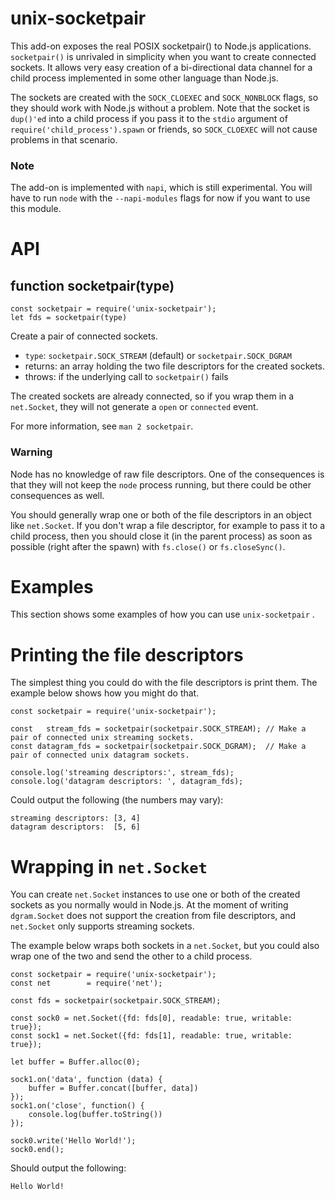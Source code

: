 # unix-socketpair
This add-on exposes the real POSIX socketpair() to Node.js applications.
`socketpair()` is unrivaled in simplicity when you want to create connected sockets.
It allows very easy creation of a bi-directional data channel for a child process implemented in some other language than Node.js.

The sockets are created with the `SOCK_CLOEXEC` and `SOCK_NONBLOCK` flags, so they should work with Node.js without a problem.
Note that the socket is `dup()'ed` into a child process if you pass it to the `stdio` argument of `require('child_process').spawn` or friends,
so `SOCK_CLOEXEC` will not cause problems in that scenario.

### Note
The add-on is implemented with `napi`, which is still experimental.
You will have to run `node` with the `--napi-modules` flags for now if you want to use this module.

# API

## function socketpair(type)

```
const socketpair = require('unix-socketpair');
let fds = socketpair(type)
```

Create a pair of connected sockets.
* `type`: `socketpair.SOCK_STREAM` (default) or `socketpair.SOCK_DGRAM`
* returns: an array holding the two file descriptors for the created sockets.
* throws: if the underlying call to `socketpair()` fails

The created sockets are already connected, so if you wrap them in a `net.Socket`,
they will not generate a `open` or `connected` event.

For more information, see `man 2 socketpair`.

### Warning
Node has no knowledge of raw file descriptors.
One of the consequences is that they will not keep the `node` process running,
but there could be other consequences as well.

You should generally wrap one or both of the file descriptors in an object like `net.Socket`.
If you don't wrap a file descriptor, for example to pass it to a child process, then you should close it
(in the parent process) as soon as possible (right after the spawn) with `fs.close()` or `fs.closeSync()`.

# Examples

This section shows some examples of how you can use `unix-socketpair` .

# Printing the file descriptors
The simplest thing you could do with the file descriptors is print them.
The example below shows how you might do that.


```
const socketpair = require('unix-socketpair');

const   stream_fds = socketpair(socketpair.SOCK_STREAM); // Make a pair of connected unix streaming sockets.
const datagram_fds = socketpair(socketpair.SOCK_DGRAM);  // Make a pair of connected unix datagram sockets.

console.log('streaming descriptors:', stream_fds);
console.log('datagram descriptors: ', datagram_fds);

```

Could output the following (the numbers may vary):
```
streaming descriptors: [3, 4]
datagram descriptors:  [5, 6]
```

# Wrapping in `net.Socket`
You can create `net.Socket` instances to use one or both of the created sockets as you normally would in Node.js.
At the moment of writing `dgram.Socket` does not support the creation from file descriptors,
and `net.Socket` only supports streaming sockets.

The example below wraps both sockets in a `net.Socket`, but you could also wrap one of the two
and send the other to a child process.

```
const socketpair = require('unix-socketpair');
const net        = require('net');

const fds = socketpair(socketpair.SOCK_STREAM);

const sock0 = net.Socket({fd: fds[0], readable: true, writable: true});
const sock1 = net.Socket({fd: fds[1], readable: true, writable: true});

let buffer = Buffer.alloc(0);

sock1.on('data', function (data) {
	buffer = Buffer.concat([buffer, data])
});
sock1.on('close', function() {
	console.log(buffer.toString())
});

sock0.write('Hello World!');
sock0.end();
```

Should output the following:
```
Hello World!
```
